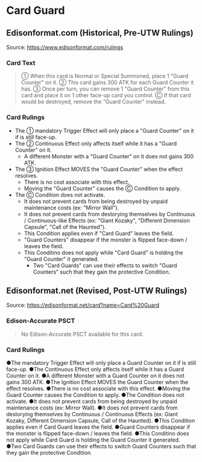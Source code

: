 # Card Guard

## Edisonformat.com (Historical, Pre-UTW Rulings)

Source: https://www.edisonformat.com/rulings

### Card Text

> ① When this card is Normal or Special Summoned, place 1 "Guard Counter" on it. ② This card gains 300 ATK for each Guard Counter it has. ③ Once per turn, you can remove 1 "Guard Counter" from this card and place it on 1 other face-up card you control. Ⓒ If that card would be destroyed, remove the "Guard Counter" instead.

### Card Rulings

*   The ① mandatory Trigger Effect will only place a "Guard Counter" on it if is still face-up.
*   The ② Continuous Effect only affects itself while it has a "Guard Counter" on it.
    *   A different Monster with a "Guard Counter" on it does not gains 300 ATK.
*   The ③ Ignition Effect MOVES the "Guard Counter" when the effect resolves.
    *   There is no cost associate with this effect.
    *   Moving the "Guard Counter" causes the Ⓒ Condition to apply.
*   The Ⓒ Condition does not activate.
    *   It does not prevent cards from being destroyed by unpaid maintenance costs (ex: "Mirror Wall").
    *   It does not prevent cards from destorying themselves by Continuous / Continuous-like Effects (ex: "Giant Kozaky", "Different Dimension Capsule", "Call of the Haunted").
    *   This Condition applies even if "Card Guard" leaves the field.
    *   "Guard Counters" disappear if the monster is flipped face-down / leaves the field.
    *   This Conditino does not apply while "Card Guard" is holding the "Guard Counter" it generated.
        *   Two "Card Guards" can use their effects to switch "Guard Counters" such that they gain the protective Condition.

## Edisonformat.net (Revised, Post-UTW Rulings)

Source: https://edisonformat.net/card?name=Card%20Guard

### Edison-Accurate PSCT

> No Edison-Accurate PSCT available for this card.

### Card Rulings

●The mandatory Trigger Effect will only place a Guard Counter on it if is still face-up.
●The Continuous Effect only affects itself while it has a Guard Counter on it.
●A different Monster with a Guard Counter on it does not gains 300 ATK.
●The Ignition Effect MOVES the Guard Counter when the effect resolves.
●There is no cost associate with this effect.
●Moving the Guard Counter causes the Condition to apply.
●The Condition does not activate.
●It does not prevent cards from being destroyed by unpaid maintenance costs (ex: Mirror Wall).
●It does not prevent cards from destorying themselves by Continuous / Continuous Effects (ex: Giant Kozaky, Different Dimension Capsule, Call of the Haunted).
●This Condition applies even if Card Guard leaves the field.
●Guard Counters disappear if the monster is flipped face-down / leaves the field.
●This Conditino does not apply while Card Guard is holding the Guard Counter it generated.
●Two Card Guards can use their effects to switch Guard Counters such that they gain the protective Condition.
            